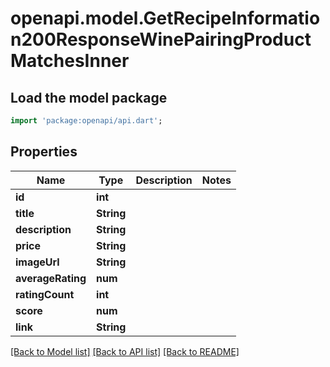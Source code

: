 # openapi.model.GetRecipeInformation200ResponseWinePairingProductMatchesInner

## Load the model package
```dart
import 'package:openapi/api.dart';
```

## Properties
Name | Type | Description | Notes
------------ | ------------- | ------------- | -------------
**id** | **int** |  | 
**title** | **String** |  | 
**description** | **String** |  | 
**price** | **String** |  | 
**imageUrl** | **String** |  | 
**averageRating** | **num** |  | 
**ratingCount** | **int** |  | 
**score** | **num** |  | 
**link** | **String** |  | 

[[Back to Model list]](../README.md#documentation-for-models) [[Back to API list]](../README.md#documentation-for-api-endpoints) [[Back to README]](../README.md)


